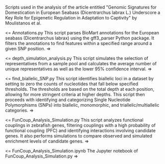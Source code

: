 Scripts used in the analysis of the article entitled "Genomic Signatures for Domestication in European Seabass (Dicentrarchus labrax L.) 
Underscore a Key Role for Epigenetic Regulation in Adaptation to Captivity" by Moulistanos et al.

<=
Annotations.py
This script parses BioMart annotations for the European seabass (Dicentrarchus labrax) 
using the gff3_parser Python package. It filters the annotations 
to find features within a specified range around a given SNP position.
=>

<=
depth_simulation_analysis.py
This script simulates the selection of representatives from a sample pool 
and calculates the average number of unique representatives 
as well as the lower 95% confidence interval.
=>

<=
find_biallelic_SNP.py
This script identifies biallelic loci in a dataset 
by setting to zero the counts of nucleotides 
that fall below specified thresholds. 
The thresholds are based on the total depth at each position, 
allowing for more stringent criteria at higher depths.
This script then proceeds with identifying and categorizing Single Nucleotide Polymorphisms (SNPs) into biallelic, monomorphic, and triallelic/multiallelic categories. 
=>

<=
FunCoup_Analysis_Simulation.py
This script analyzes functional couplings in zebrafish genes, 
filtering couplings with a high probability of functional coupling (PFC) 
and identifying interactions involving candidate genes. 
It also performs simulations to compare observed and simulated enrichment levels of candidate genes.
=>

<=
FunCoup_Analysis_Simulation.ipynb
The Jupyter notebook of FunCoup_Analysis_Simulation.py
=>
